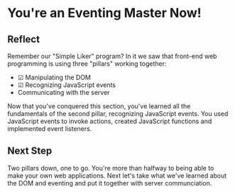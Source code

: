 # You're an Eventing Master Now!

## Reflect

Remember our "Simple Liker" program? In it we saw that front-end web programming
is using three "pillars" working together:

- ☑ Manipulating the DOM
- ☑ Recognizing JavaScript events
- Communicating with the server

Now that you've conquered this section, you've learned all the fundamentals of 
the second pillar, recognizing JavaScript events. You used JavaScript events to
invoke actions, created JavaScript functions and implemented event listeners.

## Next Step

Two pillars down, one to go. You're more than halfway to being able to make your
own web applications. Next let's take what we've learned about the DOM and
eventing and put it together with server communciation.

